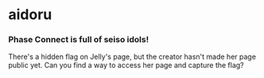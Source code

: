 # aidoru
### Phase Connect is full of seiso idols!

There's a hidden flag on Jelly's page, but the creator hasn't made her page public yet.
Can you find a way to access her page and capture the flag?